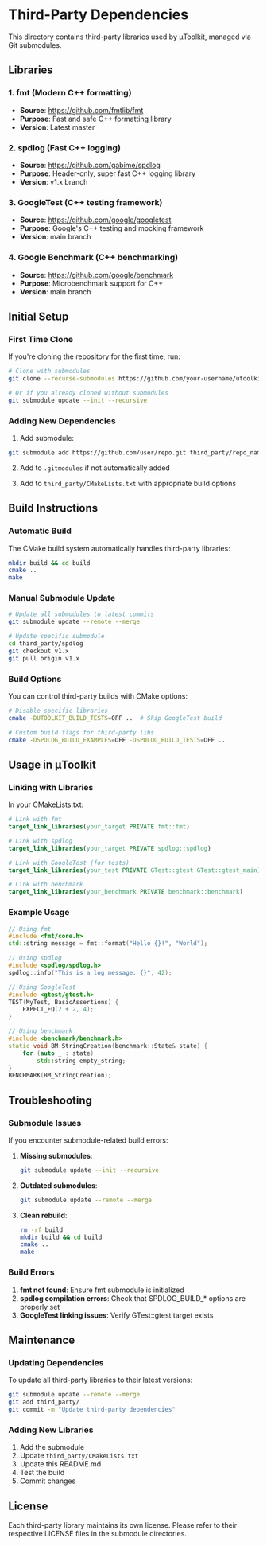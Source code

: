 # Third-Party Dependencies

This directory contains third-party libraries used by μToolkit, managed via Git submodules.

## Libraries

### 1. fmt (Modern C++ formatting)
- **Source**: https://github.com/fmtlib/fmt
- **Purpose**: Fast and safe C++ formatting library
- **Version**: Latest master

### 2. spdlog (Fast C++ logging)
- **Source**: https://github.com/gabime/spdlog
- **Purpose**: Header-only, super fast C++ logging library
- **Version**: v1.x branch

### 3. GoogleTest (C++ testing framework)
- **Source**: https://github.com/google/googletest
- **Purpose**: Google's C++ testing and mocking framework
- **Version**: main branch

### 4. Google Benchmark (C++ benchmarking)
- **Source**: https://github.com/google/benchmark
- **Purpose**: Microbenchmark support for C++
- **Version**: main branch

## Initial Setup

### First Time Clone
If you're cloning the repository for the first time, run:

```bash
# Clone with submodules
git clone --recurse-submodules https://github.com/your-username/utoolkit.git

# Or if you already cloned without submodules
git submodule update --init --recursive
```

### Adding New Dependencies

1. Add submodule:
```bash
git submodule add https://github.com/user/repo.git third_party/repo_name
```

2. Add to `.gitmodules` if not automatically added

3. Add to `third_party/CMakeLists.txt` with appropriate build options

## Build Instructions

### Automatic Build
The CMake build system automatically handles third-party libraries:

```bash
mkdir build && cd build
cmake ..
make
```

### Manual Submodule Update

```bash
# Update all submodules to latest commits
git submodule update --remote --merge

# Update specific submodule
cd third_party/spdlog
git checkout v1.x
git pull origin v1.x
```

### Build Options

You can control third-party builds with CMake options:

```bash
# Disable specific libraries
cmake -DUTOOLKIT_BUILD_TESTS=OFF ..  # Skip GoogleTest build

# Custom build flags for third-party libs
cmake -DSPDLOG_BUILD_EXAMPLES=OFF -DSPDLOG_BUILD_TESTS=OFF ..
```

## Usage in μToolkit

### Linking with Libraries

In your CMakeLists.txt:

```cmake
# Link with fmt
target_link_libraries(your_target PRIVATE fmt::fmt)

# Link with spdlog
target_link_libraries(your_target PRIVATE spdlog::spdlog)

# Link with GoogleTest (for tests)
target_link_libraries(your_test PRIVATE GTest::gtest GTest::gtest_main)

# Link with benchmark
target_link_libraries(your_benchmark PRIVATE benchmark::benchmark)
```

### Example Usage

```cpp
// Using fmt
#include <fmt/core.h>
std::string message = fmt::format("Hello {}!", "World");

// Using spdlog
#include <spdlog/spdlog.h>
spdlog::info("This is a log message: {}", 42);

// Using GoogleTest
#include <gtest/gtest.h>
TEST(MyTest, BasicAssertions) {
    EXPECT_EQ(2 + 2, 4);
}

// Using benchmark
#include <benchmark/benchmark.h>
static void BM_StringCreation(benchmark::State& state) {
    for (auto _ : state)
        std::string empty_string;
}
BENCHMARK(BM_StringCreation);
```

## Troubleshooting

### Submodule Issues

If you encounter submodule-related build errors:

1. **Missing submodules**:
   ```bash
   git submodule update --init --recursive
   ```

2. **Outdated submodules**:
   ```bash
   git submodule update --remote --merge
   ```

3. **Clean rebuild**:
   ```bash
   rm -rf build
   mkdir build && cd build
   cmake ..
   make
   ```

### Build Errors

1. **fmt not found**: Ensure fmt submodule is initialized
2. **spdlog compilation errors**: Check that SPDLOG_BUILD_* options are properly set
3. **GoogleTest linking issues**: Verify GTest::gtest target exists

## Maintenance

### Updating Dependencies

To update all third-party libraries to their latest versions:

```bash
git submodule update --remote --merge
git add third_party/
git commit -m "Update third-party dependencies"
```

### Adding New Libraries

1. Add the submodule
2. Update `third_party/CMakeLists.txt`
3. Update this README.md
4. Test the build
5. Commit changes

## License

Each third-party library maintains its own license. Please refer to their respective LICENSE files in the submodule directories.